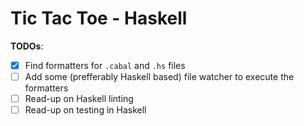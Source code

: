 # Tic Tac Toe - Haskell

**TODOs**:
- [x] Find formatters for `.cabal` and `.hs` files
- [ ] Add some (prefferably Haskell based) file watcher to execute the formatters
- [ ] Read-up on Haskell linting
- [ ] Read-up on testing in Haskell 
